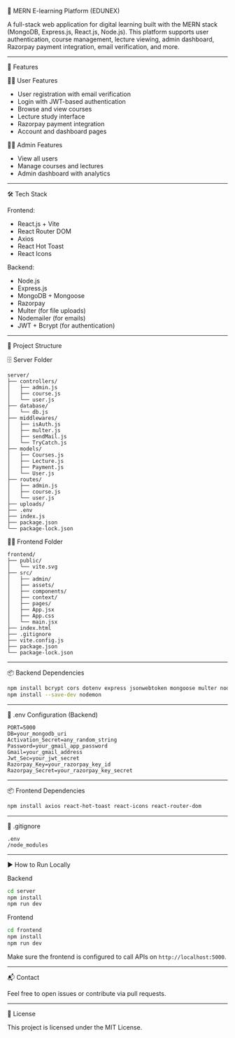 📘 MERN E-learning Platform (EDUNEX)

A full-stack web application for digital learning built with the MERN stack (MongoDB, Express.js, React.js, Node.js). This platform supports user authentication, course management, lecture viewing, admin dashboard, Razorpay payment integration, email verification, and more.

---

🚀 Features

👨‍🎓 User Features
- User registration with email verification
- Login with JWT-based authentication
- Browse and view courses
- Lecture study interface
- Razorpay payment integration
- Account and dashboard pages

🧑‍💼 Admin Features
- View all users
- Manage courses and lectures
- Admin dashboard with analytics

---

🛠️ Tech Stack

Frontend:
- React.js + Vite
- React Router DOM
- Axios
- React Hot Toast
- React Icons

Backend:
- Node.js
- Express.js
- MongoDB + Mongoose
- Razorpay
- Multer (for file uploads)
- Nodemailer (for emails)
- JWT + Bcrypt (for authentication)

---

📁 Project Structure

🗄️ Server Folder

```
server/
├── controllers/
│   ├── admin.js
│   ├── course.js
│   └── user.js
├── database/
│   └── db.js
├── middlewares/
│   ├── isAuth.js
│   ├── multer.js
│   ├── sendMail.js
│   └── TryCatch.js
├── models/
│   ├── Courses.js
│   ├── Lecture.js
│   ├── Payment.js
│   └── User.js
├── routes/
│   ├── admin.js
│   ├── course.js
│   └── user.js
├── uploads/
├── .env
├── index.js
├── package.json
└── package-lock.json
```

🧑‍🎨 Frontend Folder

```
frontend/
├── public/
│   └── vite.svg
├── src/
│   ├── admin/
│   ├── assets/
│   ├── components/
│   ├── context/
│   ├── pages/
│   ├── App.jsx
│   ├── App.css
│   └── main.jsx
├── index.html
├── .gitignore
├── vite.config.js
├── package.json
└── package-lock.json
```

---

📦 Backend Dependencies

```bash
npm install bcrypt cors dotenv express jsonwebtoken mongoose multer nodemailer razorpay uuid
npm install --save-dev nodemon
```

---
🔧 .env Configuration (Backend)

```env
PORT=5000
DB=your_mongodb_uri
Activation_Secret=any_random_string
Password=your_gmail_app_password
Gmail=your_gmail_address
Jwt_Sec=your_jwt_secret
Razorpay_Key=your_razorpay_key_id
Razorpay_Secret=your_razorpay_key_secret
```

---

📦 Frontend Dependencies

```bash
npm install axios react-hot-toast react-icons react-router-dom
```

---

🔐 .gitignore

```
.env
/node_modules
```

---

▶️ How to Run Locally

Backend
```bash
cd server
npm install
npm run dev
```

Frontend
```bash
cd frontend
npm install
npm run dev
```

Make sure the frontend is configured to call APIs on `http://localhost:5000`.

---

📬 Contact

Feel free to open issues or contribute via pull requests.

----
📄 License

This project is licensed under the MIT License.
